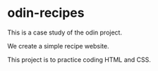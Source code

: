 # odin-recipes
This is a case study of the odin project.

We create a simple recipe website.

This project is to practice coding HTML and CSS.
